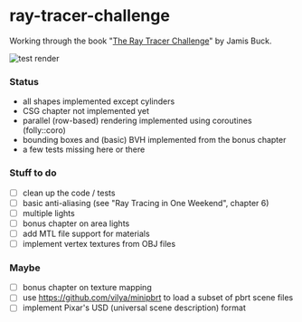 # ray-tracer-challenge

Working through the book "[The Ray Tracer Challenge](http://www.raytracerchallenge.com)" by Jamis Buck. 

![test render](https://i.imgur.com/4llS5hm.jpg)

### Status

* all shapes implemented except cylinders
* CSG chapter not implemented yet
* parallel (row-based) rendering implemented using coroutines (folly::coro)
* bounding boxes and (basic) BVH implemented from the bonus chapter
* a few tests missing here or there

### Stuff to do

- [ ] clean up the code / tests
- [ ] basic anti-aliasing (see "Ray Tracing in One Weekend", chapter 6)
- [ ] multiple lights
- [ ] bonus chapter on area lights
- [ ] add MTL file support for materials
- [ ] implement vertex textures from OBJ files

### Maybe

- [ ] bonus chapter on texture mapping
- [ ] use https://github.com/vilya/minipbrt to load a subset of pbrt scene files
- [ ] implement Pixar's USD (universal scene description) format
